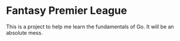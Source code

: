 # Fantasy Premier League

This is a project to help me learn the fundamentals of Go. It will be an absolute mess.

